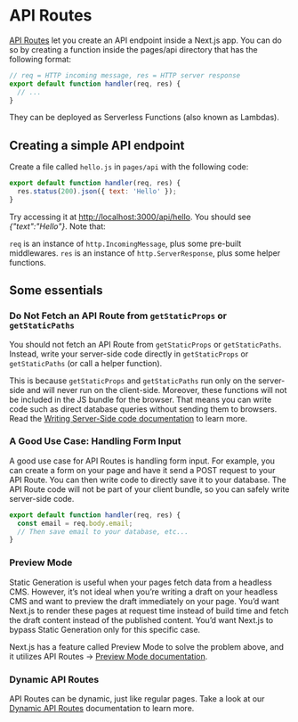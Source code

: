 # API Routes


[API Routes](https://nextjs.org/docs/api-routes/introduction) let you create an API endpoint inside a Next.js app. You can do so by creating a function inside the pages/api directory that has the following format:

```javascript
// req = HTTP incoming message, res = HTTP server response
export default function handler(req, res) {
  // ...
}
```

They can be deployed as Serverless Functions (also known as Lambdas).

## Creating a simple API endpoint
Create a file called `hello.js` in `pages/api` with the following code:

```javascript
export default function handler(req, res) {
  res.status(200).json({ text: 'Hello' });
}
```

Try accessing it at [http://localhost:3000/api/hello](http://localhost:3000/api/hello). You should see *{"text":"Hello"}*. Note that:

`req` is an instance of `http.IncomingMessage`, plus some pre-built middlewares.
`res` is an instance of `http.ServerResponse`, plus some helper functions.

## Some essentials

### Do Not Fetch an API Route from `getStaticProps` or `getStaticPaths`
You should not fetch an API Route from `getStaticProps` or `getStaticPaths`. Instead, write your server-side code directly in `getStaticProps` or `getStaticPaths` (or call a helper function).

This is because `getStaticProps` and `getStaticPaths` run only on the server-side and will never run on the client-side. Moreover, these functions will not be included in the JS bundle for the browser. That means you can write code such as direct database queries without sending them to browsers. Read the [Writing Server-Side code documentation](https://nextjs.org/docs/basic-features/data-fetching/get-static-props#write-server-side-code-directly) to learn more.

### A Good Use Case: Handling Form Input
A good use case for API Routes is handling form input. For example, you can create a form on your page and have it send a POST request to your API Route. You can then write code to directly save it to your database. The API Route code will not be part of your client bundle, so you can safely write server-side code.

```javascript
export default function handler(req, res) {
  const email = req.body.email;
  // Then save email to your database, etc...
}
```

### Preview Mode
Static Generation is useful when your pages fetch data from a headless CMS. However, it’s not ideal when you’re writing a draft on your headless CMS and want to preview the draft immediately on your page. You’d want Next.js to render these pages at request time instead of build time and fetch the draft content instead of the published content. You’d want Next.js to bypass Static Generation only for this specific case.

Next.js has a feature called Preview Mode to solve the problem above, and it utilizes API Routes -> [Preview Mode documentation](https://nextjs.org/docs/advanced-features/preview-mode).

### Dynamic API Routes
API Routes can be dynamic, just like regular pages. Take a look at our [Dynamic API Routes](https://nextjs.org/docs/api-routes/dynamic-api-routes) documentation to learn more.